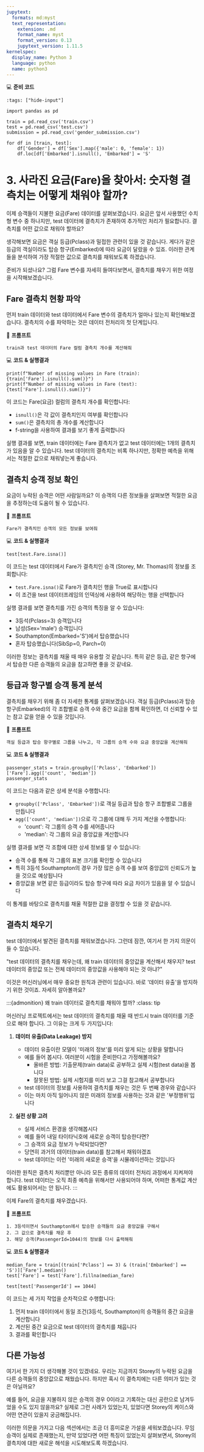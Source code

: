 ```yaml
---
jupytext:
  formats: md:myst
  text_representation:
    extension: .md
    format_name: myst
    format_version: 0.13
    jupytext_version: 1.11.5
kernelspec:
  display_name: Python 3
  language: python
  name: python3
---
```


💻 **준비 코드**

```{code-cell}
:tags: ["hide-input"]

import pandas as pd

train = pd.read_csv('train.csv')
test = pd.read_csv('test.csv')
submission = pd.read_csv('gender_submission.csv')

for df in [train, test]:
    df['Gender'] = df['Sex'].map({'male': 0, 'female': 1})
    df.loc[df['Embarked'].isnull(), 'Embarked'] = 'S'
```





# 3. 사라진 요금(Fare)을 찾아서: 숫자형 결측치는 어떻게 채워야 할까?

이제 승객들이 지불한 요금(Fare) 데이터를 살펴보겠습니다. 요금은 앞서 사용했던 수치형 변수 중 하나지만, test 데이터에 결측치가 존재하여 추가적인 처리가 필요합니다. 결측치를 어떤 값으로 채워야 할까요?

생각해보면 요금은 객실 등급(Pclass)과 밀접한 관련이 있을 것 같습니다. 게다가 같은 등급의 객실이라도 탑승 항구(Embarked)에 따라 요금이 달랐을 수 있죠. 이러한 관계들을 분석하여 가장 적절한 값으로 결측치를 채워보도록 하겠습니다.

준비가 되셨나요? 그럼 Fare 변수를 자세히 들여다보면서, 결측치를 채우기 위한 여정을 시작해보겠습니다.



## Fare 결측치 현황 파악

먼저 train 데이터와 test 데이터에서 Fare 변수의 결측치가 얼마나 있는지 확인해보겠습니다. 결측치의 수를 파악하는 것은 데이터 전처리의 첫 단계입니다.

📝 **프롬프트**
```
train과 test 데이터의 Fare 컬럼 결측치 개수를 계산해줘
```

💻 **코드 & 실행결과**
```{code-cell}
print(f"Number of missing values in Fare (train): {train['Fare'].isnull().sum()}")
print(f"Number of missing values in Fare (test): {test['Fare'].isnull().sum()}")
```

이 코드는 Fare(요금) 컬럼의 결측치 개수를 확인합니다:
- `isnull()`은 각 값이 결측치인지 여부를 확인합니다
- `sum()`은 결측치의 총 개수를 계산합니다
- f-string을 사용하여 결과를 보기 좋게 출력합니다

실행 결과를 보면, train 데이터에는 Fare 결측치가 없고 test 데이터에는 1개의 결측치가 있음을 알 수 있습니다. test 데이터의 결측치는 비록 하나지만, 정확한 예측을 위해서는 적절한 값으로 채워넣는게 좋습니다.



## 결측치 승객 정보 확인

요금이 누락된 승객은 어떤 사람일까요? 이 승객의 다른 정보들을 살펴보면 적절한 요금을 추정하는데 도움이 될 수 있습니다.

📝 **프롬프트**
```
Fare가 결측치인 승객의 모든 정보를 보여줘
```

💻 **코드 & 실행결과**
```{code-cell}
test[test.Fare.isna()]
```

이 코드는 test 데이터에서 Fare가 결측치인 승객 (Storey, Mr. Thomas)의 정보를 조회합니다:
- `test.Fare.isna()`로 Fare가 결측치인 행을 True로 표시합니다
- 이 조건을 test 데이터프레임의 인덱싱에 사용하여 해당하는 행을 선택합니다

실행 결과를 보면 결측치를 가진 승객의 특징을 알 수 있습니다:
- 3등석(Pclass=3) 승객입니다
- 남성(Sex='male') 승객입니다
- Southampton(Embarked='S')에서 탑승했습니다
- 혼자 탑승했습니다(SibSp=0, Parch=0)

이러한 정보는 결측치를 채울 때 매우 유용할 것 같습니다. 특히 같은 등급, 같은 항구에서 탑승한 다른 승객들의 요금을 참고하면 좋을 것 같네요.



## 등급과 항구별 승객 통계 분석

결측치를 채우기 위해 좀 더 자세한 통계를 살펴보겠습니다. 객실 등급(Pclass)과 탑승 항구(Embarked)의 각 조합별로 승객 수와 중간 요금을 함께 확인하면, 더 신뢰할 수 있는 참고 값을 얻을 수 있을 것입니다.

📝 **프롬프트**
```
객실 등급과 탑승 항구별로 그룹을 나누고, 각 그룹의 승객 수와 요금 중앙값을 계산해줘
```

💻 **코드 & 실행결과**
```{code-cell}
passenger_stats = train.groupby(['Pclass', 'Embarked'])['Fare'].agg(['count', 'median'])
passenger_stats
```

이 코드는 다음과 같은 상세 분석을 수행합니다:
- `groupby(['Pclass', 'Embarked'])`로 객실 등급과 탑승 항구 조합별로 그룹을 만듭니다
- `agg(['count', 'median'])`으로 각 그룹에 대해 두 가지 계산을 수행합니다:
  - 'count': 각 그룹의 승객 수를 세어줍니다
  - 'median': 각 그룹의 요금 중앙값을 계산합니다

실행 결과를 보면 각 조합에 대한 상세 정보를 알 수 있습니다:
- 승객 수를 통해 각 그룹의 표본 크기를 확인할 수 있습니다
- 특히 3등석 Southampton의 경우 가장 많은 승객 수를 보여 중앙값의 신뢰도가 높을 것으로 예상됩니다
- 중앙값을 보면 같은 등급이라도 탑승 항구에 따라 요금 차이가 있음을 알 수 있습니다

이 통계를 바탕으로 결측치를 채울 적절한 값을 결정할 수 있을 것 같습니다.



## 결측치 채우기

test 데이터에서 발견된 결측치를 채워보겠습니다. 그런데 잠깐, 여기서 한 가지 의문이 들 수 있습니다.

"test 데이터의 결측치를 채우는데, 왜 train 데이터의 중앙값을 계산해서 채우지? test 데이터의 중앙값 또는 전체 데이터의 중앙값을 사용해야 되는 것 아냐?"

이것은 머신러닝에서 매우 중요한 원칙과 관련이 있습니다. 바로 '데이터 유출'을 방지하기 위한 것이죠. 자세히 알아볼까요?



:::{admonition} 왜 train 데이터로 결측치를 채워야 할까?
:class: tip

머신러닝 프로젝트에서는 test 데이터의 결측치를 채울 때 반드시 train 데이터를 기준으로 해야 합니다. 그 이유는 크게 두 가지입니다:

1. **데이터 유출(Data Leakage) 방지**
   - 데이터 유출이란 모델이 '미래의 정보'를 미리 알게 되는 상황을 말합니다
   - 예를 들어 봅시다. 여러분이 시험을 준비한다고 가정해볼까요?
     - 올바른 방법: 기출문제(train data)로 공부하고 실제 시험(test data)을 봅니다
     - 잘못된 방법: 실제 시험지를 미리 보고 그걸 참고해서 공부합니다
   - test 데이터의 정보를 사용하여 결측치를 채우는 것은 두 번째 경우와 같습니다
   - 이는 마치 아직 일어나지 않은 미래의 정보를 사용하는 것과 같은 '부정행위'입니다

2. **실전 상황 고려**
   - 실제 서비스 환경을 생각해봅시다
   - 예를 들어 내일 타이타닉호에 새로운 승객이 탑승한다면?
   - 그 승객의 요금 정보가 누락되었다면?
   - 당연히 과거의 데이터(train data)를 참고해서 채워야겠죠
   - test 데이터는 이런 '미래의 새로운 승객'을 시뮬레이션하는 것입니다

이러한 원칙은 결측치 처리뿐만 아니라 모든 종류의 데이터 전처리 과정에서 지켜져야 합니다. test 데이터는 오직 최종 예측을 위해서만 사용되어야 하며, 어떠한 통계값 계산에도 활용되어서는 안 됩니다.
:::



이제 Fare의 결측치를 채우겠습니다.

📝 **프롬프트**
```
1. 3등석이면서 Southampton에서 탑승한 승객들의 요금 중앙값을 구해서
2. 그 값으로 결측치를 채운 후
3. 해당 승객(PassengerId=1044)의 정보를 다시 출력해줘
```

💻 **코드 & 실행결과**
```{code-cell}
median_fare = train[(train['Pclass'] == 3) & (train['Embarked'] == 'S')]['Fare'].median()
test['Fare'] = test['Fare'].fillna(median_fare)

test[test['PassengerId'] == 1044]
```

이 코드는 세 가지 작업을 순차적으로 수행합니다:
1. 먼저 train 데이터에서 동일 조건(3등석, Southampton)의 승객들의 중간 요금을 계산합니다
2. 계산된 중간 요금으로 test 데이터의 결측치를 채웁니다
3. 결과를 확인합니다



## 다른 가능성

여기서 한 가지 더 생각해볼 것이 있겠네요. 우리는 지금까지 Storey의 누락된 요금을 다른 승객들의 중앙값으로 채웠습니다. 하지만 혹시 이 결측치에는 다른 의미가 있는 것은 아닐까요?

예를 들어, 요금을 지불하지 않은 승객의 경우 0이라고 기록하는 대신 공란으로 남겨두었을 수도 있지 않을까요? 실제로 그런 사례가 있었는지, 있었다면 Storey의 케이스와 어떤 연관이 있을지 궁금해집니다.

이러한 의문을 가지고 다음 섹션에서는 조금 더 흥미로운 가설을 세워보겠습니다. 무임승객이 실제로 존재했는지, 만약 있었다면 어떤 특징이 있었는지 살펴보면서, Storey의 결측치에 대한 새로운 해석을 시도해보도록 하겠습니다.

